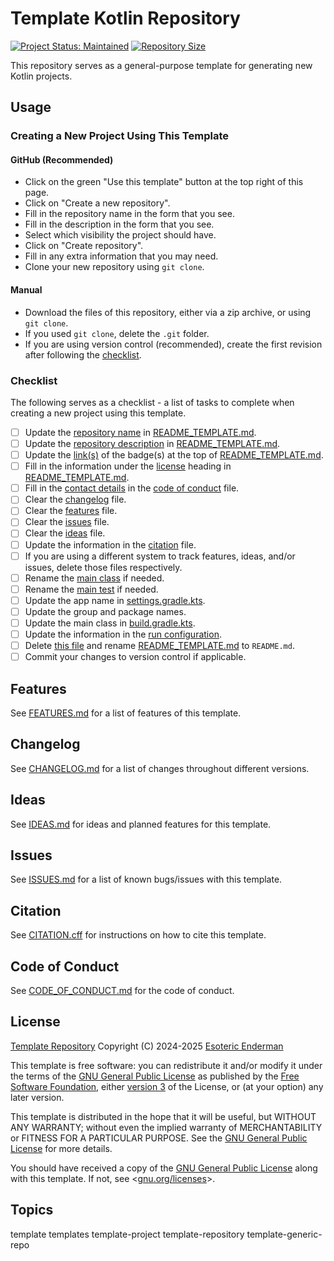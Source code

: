 # Template Kotlin Repository

[![Project Status: Maintained](./.assets/images/badges/status/maintained.svg)](./) [![Repository Size](https://img.shields.io/github/repo-size/esoterictemplates/template-repository?style=for-the-badge&logo=git&label=Repository%20size)](./)

This repository serves as a general-purpose template for generating new Kotlin projects.

## Usage

### Creating a New Project Using This Template

#### GitHub (Recommended)

- Click on the green "Use this template" button at the top right of this page.
- Click on "Create a new repository".
- Fill in the repository name in the form that you see.
- Fill in the description in the form that you see.
- Select which visibility the project should have.
- Click on "Create repository".
- Fill in any extra information that you may need.
- Clone your new repository using `git clone`.

#### Manual

- Download the files of this repository, either via a zip archive, or using `git clone`.
- If you used `git clone`, delete the `.git` folder.
- If you are using version control (recommended), create the first revision after following the [checklist](#checklist).

### Checklist

The following serves as a checklist - a list of tasks to complete when creating a new project using this template.

- [ ] Update the [repository name](./README_TEMPLATE.md#project-name) in [README_TEMPLATE.md](./README_TEMPLATE.md).
- [ ] Update the [repository description](./README_TEMPLATE.md#project-name) in [README_TEMPLATE.md](./README_TEMPLATE.md).
- [ ] Update the [link(s)](./README_TEMPLATE.md#license) of the badge(s) at the top of [README_TEMPLATE.md](./README_TEMPLATE.md).
- [ ] Fill in the information under the [license](./README_TEMPLATE.md#license) heading in [README_TEMPLATE.md](./README_TEMPLATE.md).
- [ ] Fill in the [contact details](./CODE_OF_CONDUCT.md#enforcement) in the [code of conduct](./CODE_OF_CONDUCT.md) file.
- [ ] Clear the [changelog](./CHANGELOG.md) file.
- [ ] Clear the [features](./docs/FEATURES.md) file.
- [ ] Clear the [issues](./ISSUES.md) file.
- [ ] Clear the [ideas](./IDEAS.md) file.
- [ ] Update the information in the [citation](./CITATION.cff) file.
- [ ] If you are using a different system to track features, ideas, and/or issues, delete those files respectively.
- [ ] Rename the [main class](./app/src/main/kotlin/dev/enderman/template/App.kt) if needed.
- [ ] Rename the [main test](./app/src/test/kotlin/dev/enderman/template/AppTest.kt) if needed.
- [ ] Update the app name in [settings.gradle.kts](./settings.gradle.kts).
- [ ] Update the group and package names.
- [ ] Update the main class in [build.gradle.kts](./app/build.gradle.kts).
- [ ] Update the information in the [run configuration](./.idea/runConfigurations/Hotswap.xml).
- [ ] Delete [this file](./README.md) and rename [README_TEMPLATE.md](./README_TEMPLATE.md) to `README.md`.
- [ ] Commit your changes to version control if applicable.

## Features

See [FEATURES.md](./docs/FEATURES.md) for a list of features of this template.

## Changelog

See [CHANGELOG.md](./CHANGELOG.md) for a list of changes throughout different versions.

## Ideas

See [IDEAS.md](./IDEAS.md) for ideas and planned features for this template.

## Issues

See [ISSUES.md](./ISSUES.md) for a list of known bugs/issues with this template.

## Citation

See [CITATION.cff](./CITATION.cff) for instructions on how to cite this template.

## Code of Conduct

See [CODE_OF_CONDUCT.md](./CODE_OF_CONDUCT.md) for the code of conduct.

## License

[Template Repository](https://github.com/esoterictemplates/template-repository) Copyright (C) 2024-2025 [Esoteric Enderman](https://enderman.dev)

This template is free software: you can redistribute it and/or modify it under the terms of the [GNU General Public License](./LICENSE) as published by the [Free Software Foundation](https://www.fsf.org/), either [version 3](./LICENSE) of the License, or (at your option) any later version.

This template is distributed in the hope that it will be useful, but WITHOUT ANY WARRANTY; without even the implied warranty of MERCHANTABILITY or FITNESS FOR A PARTICULAR PURPOSE. See the [GNU General Public License](./LICENSE) for more details.

You should have received a copy of the [GNU General Public License](./LICENSE) along with this template. If not, see <[gnu.org/licenses](https://www.gnu.org/licenses/)>.

## Topics

template templates template-project template-repository template-generic-repo
